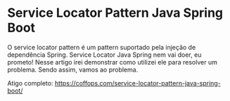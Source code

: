 # Service Locator Pattern Java Spring Boot

O service locator pattern é um pattern suportado pela injeção de dependência Spring. Service Locator Java Spring nem vai doer, eu prometo!
Nesse artigo irei demonstrar como utilizei ele para resolver um problema. Sendo assim, vamos ao problema.

Atigo completo: https://coffops.com/service-locator-pattern-java-spring-boot/

